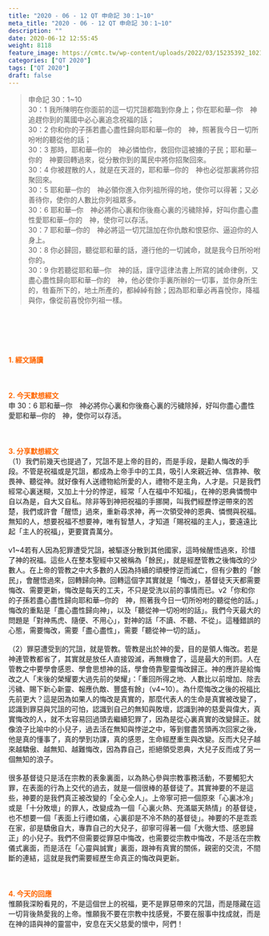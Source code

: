 ```yaml
---
title: "2020 - 06 - 12 QT 申命記 30：1~10"
meta_title: "2020 - 06 - 12 QT 申命記 30：1~10"
description: ""
date: 2020-06-12 12:55:45
weight: 8118
feature_image: https://cmtc.tw/wp-content/uploads/2022/03/15235392_10211799862337740_180693556567566654_o-1.webp
categories: ["QT 2020"]
tags: ["QT 2020"]
draft: false
---
```


<blockquote>申命記 30：1~10<br />
30：1 我所陳明在你面前的這一切咒詛都臨到你身上；你在耶和華─你　神追趕你到的萬國中必心裏追念祝福的話；<br />
30：2 你和你的子孫若盡心盡性歸向耶和華─你的　神，照著我今日一切所吩咐的聽從他的話；<br />
30：3 那時，耶和華─你的　神必憐恤你，救回你這被擄的子民；耶和華─你的　神要回轉過來，從分散你到的萬民中將你招聚回來。<br />
30：4 你被趕散的人，就是在天涯的，耶和華─你的　神也必從那裏將你招聚回來。<br />
30：5 耶和華─你的　神必領你進入你列祖所得的地，使你可以得著；又必善待你，使你的人數比你列祖眾多。<br />
30：6 耶和華─你　神必將你心裏和你後裔心裏的污穢除掉，好叫你盡心盡性愛耶和華─你的　神，使你可以存活。<br />
30：7 耶和華─你的　神必將這一切咒詛加在你仇敵和恨惡你、逼迫你的人身上。<br />
30：8 你必歸回，聽從耶和華的話，遵行他的一切誡命，就是我今日所吩咐你的。<br />
30：9 你若聽從耶和華─你　神的話，謹守這律法書上所寫的誡命律例，又盡心盡性歸向耶和華─你的　神，他必使你手裏所辦的一切事，並你身所生的，牲畜所下的，地土所產的，都綽綽有餘；因為耶和華必再喜悅你，降福與你，像從前喜悅你列祖一樣。</blockquote><br />
&nbsp;<br />
<br />
&nbsp;<br />
<br />
<span style="color: #ff6600;"><strong>1. </strong><strong>經文誦讀</strong></span><br />
<br />
<span style="color: #ff6600;"><strong> </strong></span><br />
<br />
<span style="color: #ff6600;"><strong>2. 今天默想</strong><strong>經文<br />
</strong></span>申 30：6 耶和華─你　神必將你心裏和你後裔心裏的污穢除掉，好叫你盡心盡性愛耶和華─你的　神，使你可以存活。<br />
<br />
&nbsp;<br />
<br />
<span style="color: #ff6600;"><strong>3. 分享默想經文<br />
</strong></span>（1）我們前幾天也提過了，咒詛不是上帝的目的，而是手段，是勸人悔改的手段。不管是祝福或是咒詛，都成為上帝手中的工具，吸引人來親近神、信靠神、敬畏神、聽從神。就好像有人送禮物給所愛的人，禮物不是主角，人才是。只是我們經常心裏迷糊，又加上十分的悖逆，經常「人在福中不知福」，在神的恩典憐憫中自以為是，自大又自私。除非等到神把祝福的手挪開，叫我們經歷悖逆帶來的苦楚，我們或許會「醒悟」過來，重新尋求神，再一次領受神的恩典、憐憫與祝福。無知的人，想要祝福不想要神，唯有智慧人，才知道「賜祝福的主人」，要遠遠比起「主人的祝福」，更要寶貴萬分。<br />
<br />
v1~4若有人因為犯罪遭受咒詛，被驅逐分散到其他國家，這時候醒悟過來，珍惜了神的祝福。這些人在整本聖經中又被稱為「餘民」，就是經歷管教之後悔改的少數人。在上帝的管教之中大多數的人因為持續的頑梗悖逆而滅亡，但有少數的「餘民」，會醒悟過來，回轉歸向神。回轉這個字其實就是「悔改」，基督徒天天都需要悔改、需要更新，悔改是每天的工夫，不只是受洗以前的事情而已。v2「你和你的子孫若盡心盡性歸向耶和華─你的　神，照著我今日一切所吩咐的聽從他的話。」悔改的重點是「盡心盡性歸向神」，以及「聽從神一切吩咐的話」。我們今天最大的問題是「對神馬虎、隨便、不用心」，對神的話「不讀、不聽、不從」。這種錯誤的心態，需要悔改，需要「盡心盡性」，需要「聽從神一切的話」。<br />
<br />
（2）罪惡遭受到的咒詛，就是管教。管教是出於神的愛，目的是領人悔改。若是神連管教都省了，其實就是放任人直接毀滅，再無機會了，這是最大的刑罰。人在管教之中要學會感恩、學會思想神的話，學會倚靠聖靈悔改歸正。神的應許是給悔改之人「末後的榮耀要大過先前的榮耀」：「重回所得之地、人數比以前增加、除去污穢、賜下新心新靈、報應仇敵、豐盛有餘」（v4~10）。為什麼悔改之後的祝福比先前更大？這是因為如果人的悔改是真實的，那麼代表人的生命是真實被改變了，認識到罪惡與咒詛的可怕，認識到自己的無知與敗壞，認識到神的慈愛與偉大，真實悔改的人，就不太容易回過頭去繼續犯罪了，因為是從心裏真實的改變歸正。就像浪子比喻中的小兒子，過去活在無知與悖逆之中，等到嘗盡苦頭再次回家之後，他是真的懂事了，真的學到功課，真的感恩，生命經歷重生與改變。反而大兒子越來越驕傲、越無知、越難悔改，因為靠自己，拒絕領受恩典，大兒子反而成了另一個無知的浪子。<br />
<br />
很多基督徒只是活在宗教的表象裏面，以為熱心參與宗教事務活動，不要觸犯大罪，在表面的行為上交代的過去，就是一個很棒的基督徒了。其實神要的不是這些，神要的是我們真正被改變的「全心全人」。上帝寧可把一個原來「心裏冰冷」或是「十分敗壞」的罪人，改變成為一個「心裏火熱、充滿屬天熱情」的基督徒，也不想要一個「表面上行禮如儀，心裏卻是不冷不熱的基督徒」。神要的不是乖乖在家，卻是驕傲自大，專靠自己的大兒子，卻寧可得著一個「大徹大悟、感恩歸正」的小兒子。我們不但需要從罪惡中悔改，也需要從宗教中悔改，不是活在宗教儀式裏面，而是活在「心靈與誠實」裏面，跟神有真實的關係，親密的交流，不間斷的連結，這就是我們需要經歷生命真正的悔改與更新。<br />
<br />
<span style="color: #ff6600;"><strong> </strong></span><br />
<br />
<span style="color: #ff6600;"><strong>4. 今天的回應<br />
</strong></span>惟願我深盼看見的，不是這個世上的祝福，更不是罪惡帶來的咒詛，而是隱藏在這一切背後熱愛我的上帝。惟願我不要在宗教中找感覺，不要在服事中找成就，而是在神的語與神的靈當中，安息在天父慈愛的懷中，阿們！
        